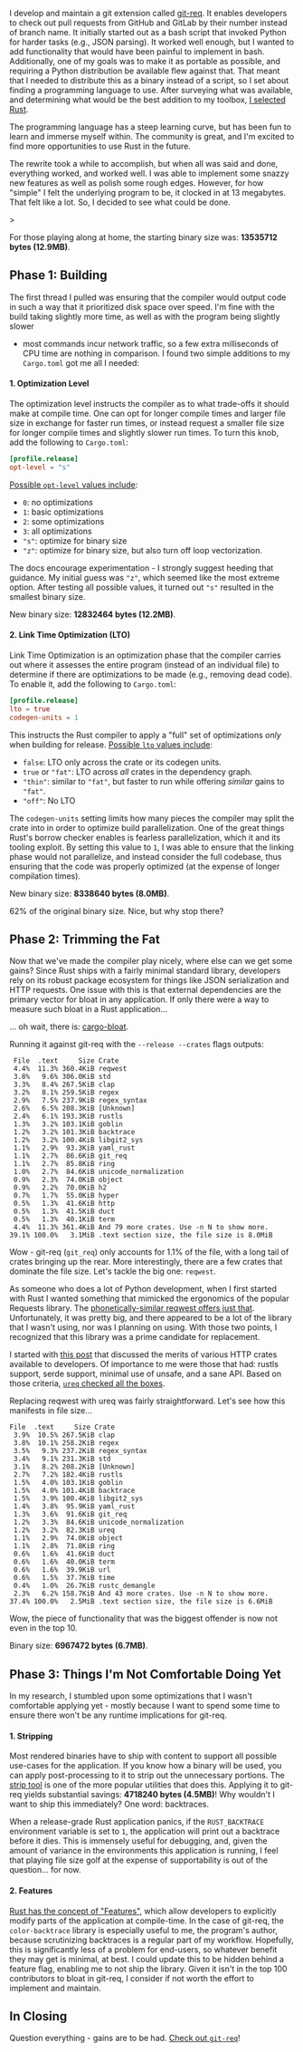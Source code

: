 <!--
    .. title: Optimizing Rust Binary Size
    .. slug: optimizing-rust-binary-size
    .. date: 2020-03-30 20:00:05 UTC-04:00
    .. tags: rust, code
    .. link:
    .. description: In which I steadily reduce the size of the git-req Rust binary by applying various optimizations.
-->

I develop and maintain a git extension called
[git-req](https://arusahni.github.io/git-req/). It enables developers to check
out pull requests from GitHub and GitLab by their number instead of branch
name. It initially started out as a bash script that invoked Python for harder
tasks (e.g., JSON parsing). It worked well enough, but I wanted to add
functionality that would have been painful to implement in bash.  Additionally,
one of my goals was to make it as portable as possible, and requiring a Python
distribution be available flew against that. That meant that I needed to
distribute this as a binary instead of a script, so I set about finding a
programming language to use. After surveying what was available, and
determining what would be the best addition to my toolbox, [I selected
Rust](https://www.rust-lang.org/).

The programming language has a steep learning curve, but has been fun to learn
and immerse myself within.  The community is great, and I'm excited to find
more opportunities to use Rust in the future.

The rewrite took a while to accomplish, but when all was said and done,
everything worked, and worked well.  I was able to implement some snazzy new
features as well as polish some rough edges. However, for how "simple" I felt
the underlying program to be, it clocked in at 13 megabytes. That felt like a
lot.  So, I decided to see what could be done.

<!-- TEASER_END -->>

For those playing along at home, the starting binary size was: **13535712
bytes (12.9MB)**.

## Phase 1: Building

The first thread I pulled was ensuring that the compiler would output code in
such a way that it prioritized disk space over speed. I'm fine with the build
taking slightly more time, as well as with the program being slightly slower
- most commands incur network traffic, so a few extra milliseconds of
CPU time are nothing in comparison. I found two simple additions to my
`Cargo.toml` got me all I needed:

#### 1. Optimization Level

The optimization level instructs the compiler as to what trade-offs it should
make at compile time. One can opt for longer compile times and larger file size
in exchange for faster run times, or instead request a smaller file size for
longer compile times and slightly slower run times. To turn this knob, add the
following to `Cargo.toml`:

```toml
[profile.release]
opt-level = "s"
```

[Possible `opt-level` values
include](https://doc.rust-lang.org/cargo/reference/profiles.html#opt-level):

* `0`: no optimizations
* `1`: basic optimizations
* `2`: some optimizations
* `3`: all optimizations
* `"s"`: optimize for binary size
* `"z"`: optimize for binary size, but also turn off loop vectorization.

The docs encourage experimentation - I strongly suggest heeding that guidance.
My initial guess was `"z"`, which seemed like the most extreme option.  After
testing all possible values, it turned out `"s"` resulted in the smallest
binary size.

New binary size: **12832464 bytes (12.2MB)**.

#### 2. Link Time Optimization (LTO)

Link Time Optimization is an optimization phase that the compiler carries out
where it assesses the entire program (instead of an individual file) to
determine if there are optimizations to be made (e.g., removing dead code).  To
enable it, add the following to `Cargo.toml`:

```toml
[profile.release]
lto = true
codegen-units = 1
```

This instructs the Rust compiler to apply a "full" set of optimizations _only_
when building for release. [Possible `lto` values
include](https://doc.rust-lang.org/cargo/reference/profiles.html#lto):

* `false`: LTO only across the crate or its codegen units.
* `true` or `"fat"`: LTO across _all_ crates in the dependency graph.
* `"thin"`: similar to `"fat"`, but faster to run while offering _similar_
  gains to `"fat"`.
* `"off"`: No LTO

The `codegen-units` setting limits how many pieces the compiler may split the
crate into in order to optimize build parallelization. One of the great things
Rust's borrow checker enables is fearless parallelization, which it and its
tooling exploit. By setting this value to `1`, I was able to ensure that the
linking phase would not parallelize, and instead consider the full codebase,
thus ensuring that the code was properly optimized (at the expense of longer
compilation times).

New binary size: **8338640 bytes (8.0MB)**.

62% of the original binary size. Nice, but why stop there?

## Phase 2: Trimming the Fat

Now that we've made the compiler play nicely, where else can we get some gains?
Since Rust ships with a fairly minimal standard library, developers rely on its
robust package ecosystem for things like JSON serialization and HTTP requests.
One issue with this is that external dependencies are the primary vector for
bloat in any application. If only there were a way to measure such bloat in a
Rust application...

... oh wait, there is: [cargo-bloat](https://github.com/RazrFalcon/cargo-bloat).

Running it against git-req with the `--release --crates` flags outputs:

```
 File  .text     Size Crate
 4.4%  11.3% 360.4KiB reqwest
 3.8%   9.6% 306.0KiB std
 3.3%   8.4% 267.5KiB clap
 3.2%   8.1% 259.5KiB regex
 2.9%   7.5% 237.9KiB regex_syntax
 2.6%   6.5% 208.3KiB [Unknown]
 2.4%   6.1% 193.3KiB rustls
 1.3%   3.2% 103.1KiB goblin
 1.2%   3.2% 101.3KiB backtrace
 1.2%   3.2% 100.4KiB libgit2_sys
 1.1%   2.9%  93.3KiB yaml_rust
 1.1%   2.7%  86.6KiB git_req
 1.1%   2.7%  85.8KiB ring
 1.0%   2.7%  84.6KiB unicode_normalization
 0.9%   2.3%  74.0KiB object
 0.9%   2.2%  70.0KiB h2
 0.7%   1.7%  55.0KiB hyper
 0.5%   1.3%  41.6KiB http
 0.5%   1.3%  41.5KiB duct
 0.5%   1.3%  40.1KiB term
 4.4%  11.3% 361.4KiB And 79 more crates. Use -n N to show more.
39.1% 100.0%   3.1MiB .text section size, the file size is 8.0MiB
```

Wow - git-req (`git_req`) only accounts for 1.1% of the file, with a long tail
of crates bringing up the rear. More interestingly, there are a few crates that
dominate the file size. Let's tackle the big one: `reqwest`.

As someone who does a lot of Python development, when I first started with Rust
I wanted something that mimicked the ergonomics of the popular Requests
library. The [phonetically-similar reqwest offers just
that](https://docs.rs/reqwest/). Unfortunately, it was pretty big, and there
appeared to be a lot of the library that I wasn't using, nor was I planning on
using. With those two points, I recognized that this library was a prime
candidate for replacement.

I started with [this
post](https://medium.com/@shnatsel/smoke-testing-rust-http-clients-b8f2ee5db4e6)
that discussed the merits of various HTTP crates available to developers. Of
importance to me were those that had: rustls support, serde support, minimal
use of unsafe, and a sane API. Based on those criteria, [`ureq` checked all the
boxes](https://docs.rs/ureq/).

Replacing reqwest with ureq was fairly straightforward.  Let's see how this
manifests in file size...

```
File  .text     Size Crate
 3.9%  10.5% 267.5KiB clap
 3.8%  10.1% 258.2KiB regex
 3.5%   9.3% 237.2KiB regex_syntax
 3.4%   9.1% 231.3KiB std
 3.1%   8.2% 208.2KiB [Unknown]
 2.7%   7.2% 182.4KiB rustls
 1.5%   4.0% 103.1KiB goblin
 1.5%   4.0% 101.4KiB backtrace
 1.5%   3.9% 100.4KiB libgit2_sys
 1.4%   3.8%  95.9KiB yaml_rust
 1.3%   3.6%  91.6KiB git_req
 1.2%   3.3%  84.6KiB unicode_normalization
 1.2%   3.2%  82.3KiB ureq
 1.1%   2.9%  74.0KiB object
 1.1%   2.8%  71.8KiB ring
 0.6%   1.6%  41.6KiB duct
 0.6%   1.6%  40.0KiB term
 0.6%   1.6%  39.9KiB url
 0.6%   1.5%  37.7KiB time
 0.4%   1.0%  26.7KiB rustc_demangle
 2.3%   6.2% 158.7KiB And 43 more crates. Use -n N to show more.
37.4% 100.0%   2.5MiB .text section size, the file size is 6.6MiB
```

Wow, the piece of functionality that was the biggest offender is now not even
in the top 10.

Binary size: **6967472 bytes (6.7MB)**.

## Phase 3: Things I'm Not Comfortable Doing Yet

In my research, I stumbled upon some optimizations that I wasn't comfortable
applying yet - mostly because I want to spend some time to ensure there won't
be any runtime implications for git-req.

#### 1. Stripping

Most rendered binaries have to ship with content to support all possible
use-cases for the application. If you know how a binary will be used, you can
apply post-processing to it to strip out the unnecessary portions. The [strip
tool](https://en.wikipedia.org/wiki/Strip_%28Unix%29) is one of the more
popular utilities that does this. Applying it to git-req yields substantial
savings: **4718240 bytes (4.5MB)**! Why wouldn't I want to ship this
immediately? One word: backtraces.

When a release-grade Rust application panics, if the `RUST_BACKTRACE`
environment variable is set to `1`, the application will print out a backtrace
before it dies. This is immensely useful for debugging, and, given the amount
of variance in the environments this application is running, I feel that
playing file size golf at the expense of supportability is out of the
question... for now.

#### 2. Features

[Rust has the concept of
"Features"](https://doc.rust-lang.org/cargo/reference/features.html), which
allow developers to explicitly modify parts of the application at compile-time.
In the case of git-req, the `color-backtrace` library is especially useful to
me, the program's author, because scrutinizing backtraces is a regular part of
my workflow. Hopefully, this is significantly less of a problem for end-users,
so whatever benefit they may get is minimal, at best. I could update this to be
hidden behind a feature flag, enabling me to not ship the library.  Given it
isn't in the top 100 contributors to bloat in git-req, I consider if not worth
the effort to implement and maintain.

## In Closing

Question everything - gains are to be had. [Check out
`git-req`](https://arusahni.github.io/git-req)!
